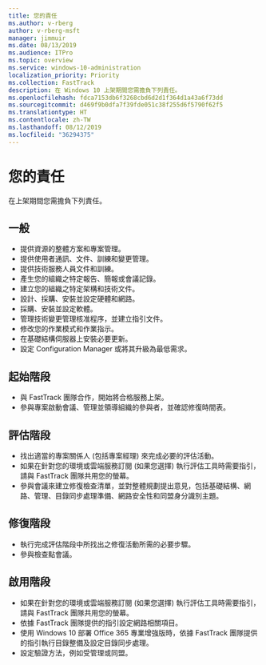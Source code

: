```yaml
---
title: 您的責任
ms.author: v-rberg
author: v-rberg-msft
manager: jimmuir
ms.date: 08/13/2019
ms.audience: ITPro
ms.topic: overview
ms.service: windows-10-administration
localization_priority: Priority
ms.collection: FastTrack
description: 在 Windows 10 上架期間您需擔負下列責任。
ms.openlocfilehash: fdca7153db6f3268cbd6d2d1f364d1a43a6f73dd
ms.sourcegitcommit: d469f9b0dfa7f39fde051c38f255d6f5790f62f5
ms.translationtype: HT
ms.contentlocale: zh-TW
ms.lasthandoff: 08/12/2019
ms.locfileid: "36294375"
---
```

# <a name="your-responsibilities"></a>您的責任

在上架期間您需擔負下列責任。

## <a name="general"></a>一般

- 提供資源的整體方案和專案管理。
- 提供使用者通訊、文件、訓練和變更管理。
- 提供技術服務人員文件和訓練。
- 產生您的組織之特定報告、簡報或會議記錄。
- 建立您的組織之特定架構和技術文件。
- 設計、採購、安裝並設定硬體和網路。
- 採購、安裝並設定軟體。
- 管理技術變更管理核准程序，並建立指引文件。
- 修改您的作業模式和作業指示。
- 在基礎結構伺服器上安裝必要更新。
- 設定 Configuration Manager 或將其升級為最低需求。

## <a name="initiate-phase"></a>起始階段

- 與 FastTrack 團隊合作，開始將合格服務上架。
- 參與專案啟動會議、管理並領導組織的參與者，並確認修復時間表。

## <a name="assess-phase"></a>評估階段

- 找出適當的專案關係人 (包括專案經理) 來完成必要的評估活動。
- 如果在針對您的環境或雲端服務訂閱 (如果您選擇) 執行評估工具時需要指引，請與 FastTrack 團隊共用您的螢幕。
- 參與會議來建立修復檢查清單，並對整體規劃提出意見，包括基礎結構、網路、管理、目錄同步處理準備、網路安全性和同盟身分識別主題。

## <a name="remediate-phase"></a>修復階段

- 執行完成評估階段中所找出之修復活動所需的必要步驟。
- 參與檢查點會議。

## <a name="enable-phase"></a>啟用階段

- 如果在針對您的環境或雲端服務訂閱 (如果您選擇) 執行評估工具時需要指引，請與 FastTrack 團隊共用您的螢幕。
- 依據 FastTrack 團隊提供的指引設定網路相關項目。
- 使用 Windows 10 部署 Office 365 專業增強版時，依據 FastTrack 團隊提供的指引執行目錄整備及設定目錄同步處理。
- 設定驗證方法，例如受管理或同盟。







  

  

 